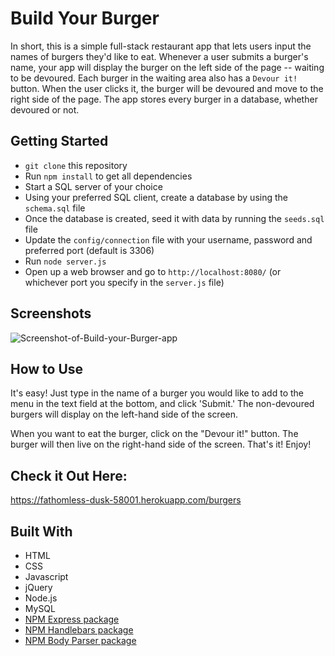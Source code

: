 # Build Your Burger

In short, this is a simple full-stack restaurant app that lets users input the names of burgers they'd like to eat.  Whenever a user submits a burger's name, your app will display the burger on the left side of the page -- waiting to be devoured.  Each burger in the waiting area also has a `Devour it!` button. When the user clicks it, the burger will be devoured and move to the right side of the page.  The app stores every burger in a database, whether devoured or not.

## Getting Started
- `git clone` this repository
- Run `npm install` to get all dependencies
- Start a SQL server of your choice
- Using your preferred SQL client, create a database by using the `schema.sql` file
- Once the database is created, seed it with data by running the `seeds.sql` file
- Update the `config/connection` file with your username, password and preferred port (default is 3306)
- Run `node server.js`
- Open up a web browser and go to `http://localhost:8080/` (or whichever port you specify in the `server.js` file)

## Screenshots

![Screenshot-of-Build-your-Burger-app](https://github.com/bcimbali/build-your-burger/blob/master/public/assets/img/build-your-burger-screenshot.png?raw=true)

## How to Use

It's easy!  Just type in the name of a burger you would like to add to the menu in the text field at the bottom, and click 'Submit.'  The non-devoured burgers will display on the left-hand side of the screen.

When you want to eat the burger, click on the "Devour it!" button.  The burger will then live on the right-hand side of the screen.  That's it! Enjoy!

## Check it Out Here:
https://fathomless-dusk-58001.herokuapp.com/burgers

## Built With

- HTML
- CSS
- Javascript
- jQuery
- Node.js
- MySQL
- [NPM Express package](https://www.npmjs.com/package/express)
- [NPM Handlebars package](https://www.npmjs.com/package/express-handlebars)
- [NPM Body Parser package](https://www.npmjs.com/package/body-parser)
